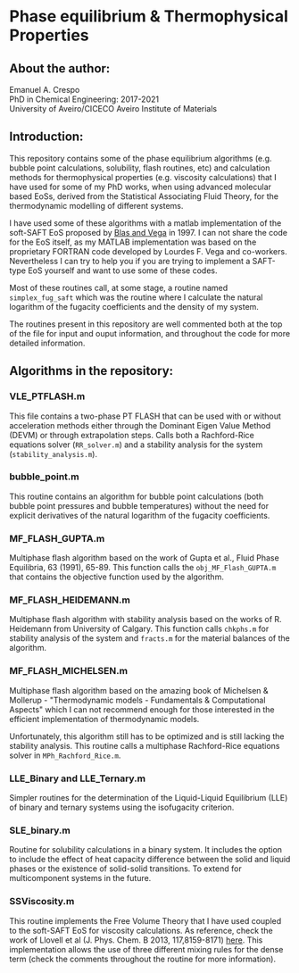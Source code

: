 # Phase equilibrium & Thermophysical Properties

## About the author:

Emanuel A. Crespo\
PhD in Chemical Engineering: 2017-2021\
University of Aveiro/CICECO Aveiro Institute of Materials

## Introduction:

This repository contains some of the phase equilibrium algorithms (e.g. bubble point calculations, solubility, flash routines, etc) and calculation methods for thermophysical properties (e.g. viscosity calculations) that I have used for some of my PhD works, when using advanced molecular based EoSs, derived from the Statistical Associating Fluid Theory, for the thermodynamic modelling of different systems.

I have used some of these algorithms with a matlab implementation of the soft-SAFT EoS proposed by [Blas and Vega](https://doi.org/10.1080/002689797170707) in 1997. I can not share the code for the EoS itself, as my MATLAB implementation was based on the proprietary FORTRAN code developed by Lourdes F. Vega and co-workers. Nevertheless I can try to help you if you are trying to implement a SAFT-type EoS yourself and want to use some of these codes.

Most of these routines call, at some stage, a routine named `simplex_fug_saft` which was the routine where I calculate the natural logarithm of the fugacity coefficients and the density of my system.

The routines present in this repository are well commented both at the top of the file for input and ouput information, and throughout the code for more detailed information.

## Algorithms in the repository:

### VLE_PTFLASH.m

This file contains a two-phase PT FLASH that can be used with or without acceleration methods either through the Dominant Eigen Value Method (DEVM) or through extrapolation steps. Calls both a Rachford-Rice equations solver (`RR_solver.m`) and a stability analysis for the system (`stability_analysis.m`).

### bubble_point.m

This routine contains an algorithm for bubble point calculations (both bubble point pressures and bubble temperatures) without the need for explicit derivatives of the natural logarithm of the fugacity coefficients.

### MF_FLASH_GUPTA.m

Multiphase flash algorithm based on the work of Gupta et al., Fluid Phase Equilibria, 63 (1991), 65-89. This function calls the `obj_MF_Flash_GUPTA.m` that contains the objective function used by the algorithm.

### MF_FLASH_HEIDEMANN.m

Multiphase flash algorithm with stability analysis based on the works of R. Heidemann from University of Calgary. This function calls `chkphs.m` for stability analysis of the system and `fracts.m` for the material balances of the algorithm.

### MF_FLASH_MICHELSEN.m

Multiphase flash algorithm based on the amazing book of Michelsen & Mollerup - "Thermodynamic models - Fundamentals & Computational Aspects" which I can not recommend enough for those interested in the efficient implementation of thermodynamic models.

Unfortunately, this algorithm still has to be optimized and is still lacking the stability analysis. This routine calls a multiphase Rachford-Rice equations solver in `MPh_Rachford_Rice.m`.

### LLE_Binary and LLE_Ternary.m

Simpler routines for the determination of the Liquid-Liquid Equilibrium (LLE) of binary and ternary systems using the isofugacity criterion.

### SLE_binary.m

Routine for solubility calculations in a binary system. It includes the option to include the effect of heat capacity difference between the solid and liquid phases or the existence of solid-solid transitions. To extend for multicomponent systems in the future.

### SSViscosity.m

This routine implements the Free Volume Theory that I have used coupled to the soft-SAFT EoS for viscosity calculations. As reference, check the work of Llovell et al (J. Phys. Chem. B 2013, 117,8159-8171) [here](https://pubs.acs.org/doi/abs/10.1021/jp401307t). This implementation allows the use of three different mixing rules for the dense term (check the comments throughout the routine for more information).
